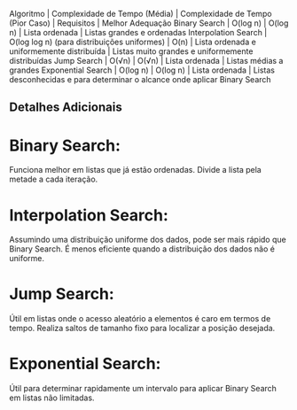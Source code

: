 Algoritmo | Complexidade de Tempo (Média) | Complexidade de Tempo (Pior Caso) | Requisitos | Melhor Adequação
Binary Search | O(log n) | O(log n) | Lista ordenada | Listas grandes e ordenadas
Interpolation Search | O(log log n) (para distribuições uniformes) | O(n) | Lista ordenada e uniformemente distribuída | Listas muito grandes e uniformemente distribuídas
Jump Search | O(√n) | O(√n) | Lista ordenada | Listas médias a grandes
Exponential Search | O(log n) | O(log n) | Lista ordenada | Listas desconhecidas e para determinar o alcance onde aplicar Binary Search
  

## Detalhes Adicionais

# Binary Search:
Funciona melhor em listas que já estão ordenadas.
Divide a lista pela metade a cada iteração.

# Interpolation Search:
Assumindo uma distribuição uniforme dos dados, pode ser mais rápido que Binary Search.
É menos eficiente quando a distribuição dos dados não é uniforme.

# Jump Search:
Útil em listas onde o acesso aleatório a elementos é caro em termos de tempo.
Realiza saltos de tamanho fixo para localizar a posição desejada.

# Exponential Search:
Útil para determinar rapidamente um intervalo para aplicar Binary Search em listas não limitadas.